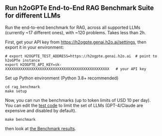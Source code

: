 ## Run h2oGPTe End-to-End RAG Benchmark Suite for different LLMs

Run the end-to-end benchmark for RAG, across all supported LLMs (currently ~17 different ones), with ~120 problems. Takes less than 2h.

First, get your API key from https://h2ogpte.genai.h2o.ai/settings, then export it in your environment:

```
# export H2OGPTE_TEST_ADDRESS=https://h2ogpte.genai.h2o.ai  # point to h2oGPTe instance
export H2OGPTE_API_KEY=sk-XXXXXXXXXXXXXXXXXXXXXXXXXXXXXXXXXXXXXXXXXXXXXXXX   # your API key
```


Set up Python environment (Python 3.8+ recommended)
```
cd rag_benchmark
make setup
```

Now, you can run the benchmarks (up to token limits of USD 10 per day).
You can edit the [test code](rag_benchmark/test_benchmarks.py) to limit the set of LLMs (GPT-4/Claude are expensive and disabled by default).
```
make benchmark
```
then look at [the Benchmark results](rag_benchmark/results/test_client_e2e.md).
